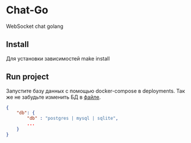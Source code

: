 # Chat-Go

WebSocket chat golang

## Install

Для установки зависимостей make install

## Run project

Запустите базу данных с помощью docker-compose в deployments. Так же не забудьте изменить БД в [файле](configs/config.json).

```json
{
    "db": {
        "db" : "postgres | mysql | sqlite",
        ...
    }
}
```
